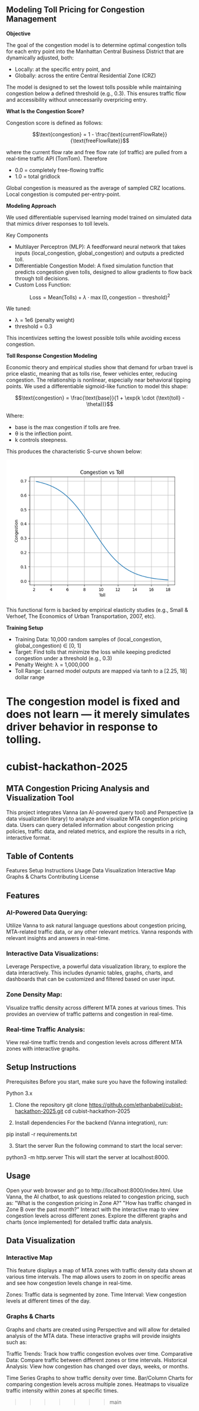 ## Modeling Toll Pricing for Congestion Management

**Objective**

The goal of the congestion model is to determine optimal congestion tolls for each entry point into the Manhattan Central Business District that are dynamically adjusted, both:
- Locally: at the specific entry point, and
- Globally: across the entire Central Residential Zone (CRZ)

The model is designed to set the lowest tolls possible while maintaining congestion below a defined threshold (e.g., 0.3). This ensures traffic flow and accessibility without unnecessarily overpricing entry.

**What Is the Congestion Score?**

Congestion score is defined as follows:
```math
\text{congestion} = 1 - \frac{\text{currentFlowRate}}{\text{freeFlowRate}}
```
where the current flow rate and free flow rate (of traffic) are pulled from a real-time traffic API (TomTom). Therefore
- 0.0 = completely free-flowing traffic
- 1.0 = total gridlock

Global congestion is measured as the average of sampled CRZ locations. Local congestion is computed per-entry-point. 

**Modeling Approach**

We used differentiable supervised learning model trained on simulated data that mimics driver responses to toll levels.

Key Components
- Multilayer Perceptron (MLP): A feedforward neural network that takes inputs (local_congestion, global_congestion) and outputs a predicted toll.
- Differentiable Congestion Model: A fixed simulation function that predicts congestion given tolls, designed to allow gradients to flow back through toll decisions.
- Custom Loss Function:
```math
\text{Loss} = \text{Mean(Tolls)} + \lambda \cdot \max(0, \text{congestion} - \text{threshold})^2
```

We tuned:
- λ = 1e6 (penalty weight)
- threshold = 0.3

This incentivizes setting the lowest possible tolls while avoiding excess congestion.

**Toll Response Congestion Modeling**

Economic theory and empirical studies show that demand for urban travel is price elastic, meaning that as tolls rise, fewer vehicles enter, reducing congestion. The relationship is nonlinear, especially near behavioral tipping points.
We used a differentiable sigmoid-like function to model this shape:
```math
\text{congestion} = \frac{\text{base}}{1 + \exp(k \cdot (\text{toll} - \theta))}
```

Where:
- base is the max congestion if tolls are free.
- θ is the inflection point. 
- k controls steepness.

This produces the characteristic S-curve shown below:

![congestion vs toll plot](congestion_vs_toll.png)

This functional form is backed by empirical elasticity studies (e.g., Small & Verhoef, The Economics of Urban Transportation, 2007, etc). 

**Training Setup**
- Training Data: 10,000 random samples of (local_congestion, global_congestion) ∈ [0, 1]
- Target: Find tolls that minimize the loss while keeping predicted congestion under a threshold (e.g., 0.3)
- Penalty Weight: λ = 1,000,000
- Toll Range: Learned model outputs are mapped via tanh to a [2.25, 18] dollar range

The congestion model is fixed and does not learn — it merely simulates driver behavior in response to tolling.
=======
# cubist-hackathon-2025

## MTA Congestion Pricing Analysis and Visualization Tool

This project integrates Vanna (an AI-powered query tool) and Perspective (a data visualization library) to analyze and visualize MTA congestion pricing data. Users can query detailed information about congestion pricing policies, traffic data, and related metrics, and explore the results in a rich, interactive format.

## Table of Contents
Features
Setup Instructions
Usage
Data Visualization
Interactive Map
Graphs & Charts
Contributing
License

## Features 
### AI-Powered Data Querying:
Utilize Vanna to ask natural language questions about congestion pricing, MTA-related traffic data, or any other relevant metrics. Vanna responds with relevant insights and answers in real-time.
### Interactive Data Visualizations:
Leverage Perspective, a powerful data visualization library, to explore the data interactively. This includes dynamic tables, graphs, charts, and dashboards that can be customized and filtered based on user input.
### Zone Density Map:
Visualize traffic density across different MTA zones at various times. This provides an overview of traffic patterns and congestion in real-time.
### Real-time Traffic Analysis:
View real-time traffic trends and congestion levels across different MTA zones with interactive graphs.

## Setup Instructions

Prerequisites
Before you start, make sure you have the following installed:

Python 3.x

1. Clone the repository
git clone https://github.com/ethanbabel/cubist-hackathon-2025.git
cd cubist-hackathon-2025

2. Install dependencies
For the backend (Vanna integration), run:

pip install -r requirements.txt

3. Start the server
Run the following command to start the local server:

python3 -m http.server
This will start the server at localhost:8000.

## Usage

Open your web browser and go to http://localhost:8000/index.html.
Use Vanna, the AI chatbot, to ask questions related to congestion pricing, such as:
"What is the congestion pricing in Zone A?"
"How has traffic changed in Zone B over the past month?"
Interact with the interactive map to view congestion levels across different zones.
Explore the different graphs and charts (once implemented) for detailed traffic data analysis.

## Data Visualization

### Interactive Map 
This feature displays a map of MTA zones with traffic density data shown at various time intervals. The map allows users to zoom in on specific areas and see how congestion levels change in real-time.

Zones: Traffic data is segmented by zone.
Time Interval: View congestion levels at different times of the day.

### Graphs & Charts
Graphs and charts are created using Perspective and will allow for detailed analysis of the MTA data. These interactive graphs will provide insights such as:

Traffic Trends: Track how traffic congestion evolves over time.
Comparative Data: Compare traffic between different zones or time intervals.
Historical Analysis: View how congestion has changed over days, weeks, or months.

Time Series Graphs to show traffic density over time.
Bar/Column Charts for comparing congestion levels across multiple zones.
Heatmaps to visualize traffic intensity within zones at specific times.
>>>>>>> main
